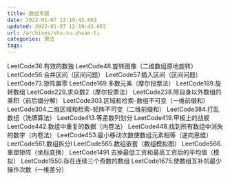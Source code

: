 ```yaml
---
title: 数组专题
date: 2022-01-07 12:19:43.663
updated: 2022-01-07 12:19:43.663
url: /archives/shu-zu-zhuan-ti
categories: 算法
tags: 
---
```


LeetCode36.有效的数独
LeetCode48.旋转图像（二维数组原地旋转）
LeetCode56.合并区间（区间问题）
LeetCode57.插入区间（区间问题）
LeetCode73.矩阵置零
LeetCode169.多数元素（摩尔投票法）
LeetCode189.旋转数组
LeetCode229.求众数2（摩尔投票法）
LeetCode238.除自身以外数组的乘积（前后缀分解）
LeetCode303.区域和检索-数组不可变（一维前缀和）
LeetCode304.二维区域和检索-矩阵不可变（二维前缀和）
LeetCode384.打乱数组（洗牌算法）
LeetCode413.等差数列划分
LeetCode419.甲板上的战舰
LeetCode442.数组中重复的数据（内卷法）
LeetCode448.找到所有数组中消失的数字（内卷法）
LeetCode453.最小移动次数使数组元素相等（逆向思维）
LeetCode561.数组拆分Ⅰ
LeetCode565.数组嵌套（数组模拟图）
LeetCode566.重塑矩阵（坐标变换）
LeetCode1491.去掉最低工资和最高工资后的平均值（模拟）
LeetCode1550.存在连续三个奇数的数组
LeetCode1675.使数组互补的最少操作次数（一维差分）
